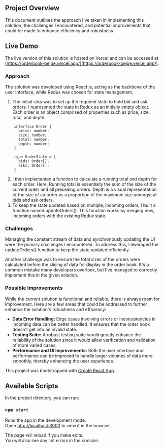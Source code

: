 ## Project Overview
This document outlines the approach I've taken in implementing this solution, the challenges I encountered, and potential 
improvements that could be made to enhance efficiency and robustness.

## Live Demo
The live version of this solution is hosted on Vercel and can be accessed at [https://orderbook-beige.vercel.app/](https://orderbook-beige.vercel.app/).

### Approach
The solution was developed using React.js, acting as the backbone of the user interface, while Redux was chosen for state management.

1. The initial step was to set up the required state to hold bid and ask orders. I represented the state in Redux as an 
initially empty object. Each order is an object comprised of properties such as price, size, total, and depth.

````
    interface Order {
      price: number;
      size: number;
      total: number;
      depth: number;
    }

    type OrderState = {
      bids: Order[];
      asks: Order[];
    }
````
2. I then implemented a function to calculate a running total and depth for each order. Here, Running total is essentially 
the sum of the size of the current order and all preceding orders. Depth is a visual representation of the size of 
an order as a proportion of the maximum size amongst all bids and ask orders.
3. To keep the state updated based on multiple, incoming orders, I built a function named updateOrders().
This function works by merging new, incoming orders with the existing Redux state.

### Challenges

Managing the constant stream of data and synchronously updating the UI were the primary challenges I encountered. 
To address this, I leveraged the updateOrders() function to keep the state updated efficiently.

Another challenge was to ensure the total sizes of the orders were calculated before the slicing of data for display 
in the order book. It's a common mistake many developers overlook, but I've managed to correctly implement
this in the given solution.

### Possible Improvements

While the current solution is functional and reliable, there is always room for improvement. Here are a few areas that 
could be addressed to further enhance the solution's robustness and efficiency:
* **Data Error Handling:** Edge cases involving errors or inconsistencies in incoming data can be better handled.
It ensures that the order book doesn't get into an invalid state.
* **Testing Suite:** A robust testing suite would greatly enhance the reliability of the solution since it would allow 
verification and validation of more varied cases.
* **Performance and UI Improvements:** Both the user interface and performance can be improved to handle larger 
volumes of data more smoothly, thereby enhancing the user experience.

This project was bootstrapped with [Create React App](https://github.com/facebook/create-react-app).

## Available Scripts

In the project directory, you can run:

### `npm start`

Runs the app in the development mode.\
Open [http://localhost:3000](http://localhost:3000) to view it in the browser.

The page will reload if you make edits.\
You will also see any lint errors in the console.
